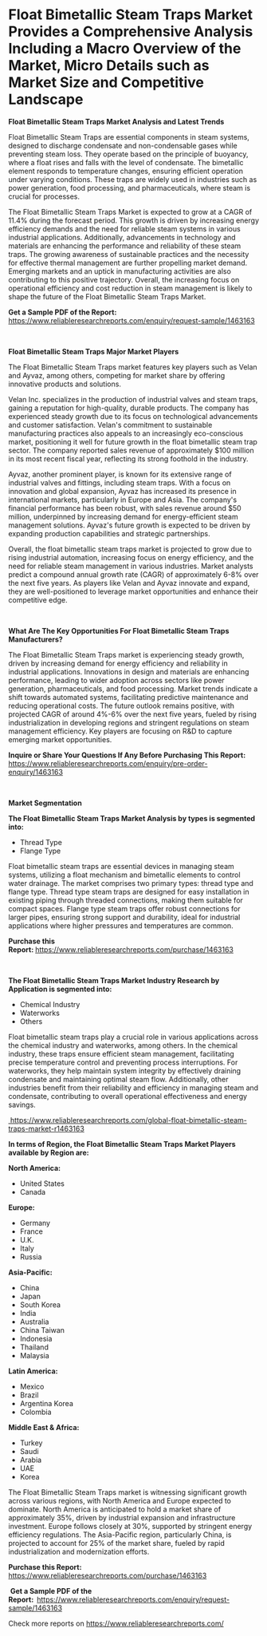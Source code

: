 <p><h1>Float Bimetallic Steam Traps Market Provides a Comprehensive Analysis Including a Macro Overview of the Market, Micro Details such as Market Size and Competitive Landscape</h1></p><p><strong>Float Bimetallic Steam Traps Market Analysis and Latest Trends</strong></p>
<p><p>Float Bimetallic Steam Traps are essential components in steam systems, designed to discharge condensate and non-condensable gases while preventing steam loss. They operate based on the principle of buoyancy, where a float rises and falls with the level of condensate. The bimetallic element responds to temperature changes, ensuring efficient operation under varying conditions. These traps are widely used in industries such as power generation, food processing, and pharmaceuticals, where steam is crucial for processes.</p><p>The Float Bimetallic Steam Traps Market is expected to grow at a CAGR of 11.4% during the forecast period. This growth is driven by increasing energy efficiency demands and the need for reliable steam systems in various industrial applications. Additionally, advancements in technology and materials are enhancing the performance and reliability of these steam traps. The growing awareness of sustainable practices and the necessity for effective thermal management are further propelling market demand. Emerging markets and an uptick in manufacturing activities are also contributing to this positive trajectory. Overall, the increasing focus on operational efficiency and cost reduction in steam management is likely to shape the future of the Float Bimetallic Steam Traps Market.</p></p>
<p><strong>Get a Sample PDF of the Report:&nbsp;</strong> <a href="https://www.reliableresearchreports.com/enquiry/request-sample/1463163?utm_campaign=2532&utm_medium=2&utm_source=Github&utm_content=ia&utm_term=27022025&utm_id=float-bimetallic-steam-traps">https://www.reliableresearchreports.com/enquiry/request-sample/1463163</a></p>
<p>&nbsp;</p>
<p><strong>Float Bimetallic Steam Traps Major Market Players</strong></p>
<p><p>The Float Bimetallic Steam Traps market features key players such as Velan and Ayvaz, among others, competing for market share by offering innovative products and solutions. </p><p>Velan Inc. specializes in the production of industrial valves and steam traps, gaining a reputation for high-quality, durable products. The company has experienced steady growth due to its focus on technological advancements and customer satisfaction. Velan's commitment to sustainable manufacturing practices also appeals to an increasingly eco-conscious market, positioning it well for future growth in the float bimetallic steam trap sector. The company reported sales revenue of approximately $100 million in its most recent fiscal year, reflecting its strong foothold in the industry.</p><p>Ayvaz, another prominent player, is known for its extensive range of industrial valves and fittings, including steam traps. With a focus on innovation and global expansion, Ayvaz has increased its presence in international markets, particularly in Europe and Asia. The company's financial performance has been robust, with sales revenue around $50 million, underpinned by increasing demand for energy-efficient steam management solutions. Ayvaz's future growth is expected to be driven by expanding production capabilities and strategic partnerships.</p><p>Overall, the float bimetallic steam traps market is projected to grow due to rising industrial automation, increasing focus on energy efficiency, and the need for reliable steam management in various industries. Market analysts predict a compound annual growth rate (CAGR) of approximately 6-8% over the next five years. As players like Velan and Ayvaz innovate and expand, they are well-positioned to leverage market opportunities and enhance their competitive edge.</p></p>
<p>&nbsp;</p>
<p><strong>What Are The Key Opportunities For Float Bimetallic Steam Traps Manufacturers?</strong></p>
<p><p>The Float Bimetallic Steam Traps market is experiencing steady growth, driven by increasing demand for energy efficiency and reliability in industrial applications. Innovations in design and materials are enhancing performance, leading to wider adoption across sectors like power generation, pharmaceuticals, and food processing. Market trends indicate a shift towards automated systems, facilitating predictive maintenance and reducing operational costs. The future outlook remains positive, with projected CAGR of around 4%-6% over the next five years, fueled by rising industrialization in developing regions and stringent regulations on steam management efficiency. Key players are focusing on R&D to capture emerging market opportunities.</p></p>
<p><strong>Inquire or Share Your Questions If Any Before Purchasing This Report:</strong> <a href="https://www.reliableresearchreports.com/enquiry/pre-order-enquiry/1463163?utm_campaign=2532&utm_medium=2&utm_source=Github&utm_content=ia&utm_term=27022025&utm_id=float-bimetallic-steam-traps">https://www.reliableresearchreports.com/enquiry/pre-order-enquiry/1463163</a></p>
<p>&nbsp;</p>
<p><strong>Market Segmentation</strong></p>
<p><strong>The Float Bimetallic Steam Traps Market Analysis by types is segmented into:</strong></p>
<p><ul><li>Thread Type</li><li>Flange Type</li></ul></p>
<p><p>Float bimetallic steam traps are essential devices in managing steam systems, utilizing a float mechanism and bimetallic elements to control water drainage. The market comprises two primary types: thread type and flange type. Thread type steam traps are designed for easy installation in existing piping through threaded connections, making them suitable for compact spaces. Flange type steam traps offer robust connections for larger pipes, ensuring strong support and durability, ideal for industrial applications where higher pressures and temperatures are common.</p></p>
<p><strong>Purchase this Report:&nbsp;</strong><a href="https://www.reliableresearchreports.com/purchase/1463163?utm_campaign=2532&utm_medium=2&utm_source=Github&utm_content=ia&utm_term=27022025&utm_id=float-bimetallic-steam-traps">https://www.reliableresearchreports.com/purchase/1463163</a></p>
<p>&nbsp;</p>
<p><strong>The Float Bimetallic Steam Traps Market Industry Research by Application is segmented into:</strong></p>
<p><ul><li>Chemical Industry</li><li>Waterworks</li><li>Others</li></ul></p>
<p><p>Float bimetallic steam traps play a crucial role in various applications across the chemical industry and waterworks, among others. In the chemical industry, these traps ensure efficient steam management, facilitating precise temperature control and preventing process interruptions. For waterworks, they help maintain system integrity by effectively draining condensate and maintaining optimal steam flow. Additionally, other industries benefit from their reliability and efficiency in managing steam and condensate, contributing to overall operational effectiveness and energy savings.</p></p>
<p><a href="https://www.reliableresearchreports.com/global-float-bimetallic-steam-traps-market-r1463163?utm_campaign=2532&utm_medium=2&utm_source=Github&utm_content=ia&utm_term=27022025&utm_id=float-bimetallic-steam-traps">&nbsp;https://www.reliableresearchreports.com/global-float-bimetallic-steam-traps-market-r1463163</a></p>
<p><strong>In terms of Region, the Float Bimetallic Steam Traps Market Players available by Region are:</strong></p>
<p>
    <p> <strong> North America: </strong>
        <ul>
            <li>United States</li>
            <li>Canada</li>
        </ul>
        </p> 
    <p> <strong> Europe: </strong>
        <ul>
            <li>Germany</li>
            <li>France</li>
            <li>U.K.</li>
            <li>Italy</li>
            <li>Russia</li>
        </ul>
        </p> 
    <p> <strong> Asia-Pacific: </strong>
        <ul>
            <li>China</li>
            <li>Japan</li>
            <li>South Korea</li>
            <li>India</li>
            <li>Australia</li>
            <li>China Taiwan</li>
            <li>Indonesia</li>
            <li>Thailand</li>
            <li>Malaysia</li>
        </ul>
        </p> 
    <p> <strong> Latin America: </strong>
        <ul>
            <li>Mexico</li>
            <li>Brazil</li>
            <li>Argentina Korea</li>
            <li>Colombia</li>
        </ul>
        </p> 
    <p> <strong> Middle East & Africa: </strong>
        <ul>
            <li>Turkey</li>
            <li>Saudi</li>
            <li>Arabia</li>
            <li>UAE</li>
            <li>Korea</li>
        </ul>
    </p>
    </p>
<p><p>The Float Bimetallic Steam Traps market is witnessing significant growth across various regions, with North America and Europe expected to dominate. North America is anticipated to hold a market share of approximately 35%, driven by industrial expansion and infrastructure investment. Europe follows closely at 30%, supported by stringent energy efficiency regulations. The Asia-Pacific region, particularly China, is projected to account for 25% of the market share, fueled by rapid industrialization and modernization efforts.</p></p>
<p><strong>Purchase this Report: </strong><a href="https://www.reliableresearchreports.com/purchase/1463163?utm_campaign=2532&utm_medium=2&utm_source=Github&utm_content=ia&utm_term=27022025&utm_id=float-bimetallic-steam-traps">https://www.reliableresearchreports.com/purchase/1463163</a></p>
<p>&nbsp;<strong>Get a Sample PDF of the Report:&nbsp;&nbsp;</strong><a href="https://www.reliableresearchreports.com/enquiry/request-sample/1463163?utm_campaign=2532&utm_medium=2&utm_source=Github&utm_content=ia&utm_term=27022025&utm_id=float-bimetallic-steam-traps">https://www.reliableresearchreports.com/enquiry/request-sample/1463163</a></p>
<p><strong></strong></p>
<p>Check more reports on <a href="https://www.reliableresearchreports.com/?utm_campaign=2532&utm_medium=2&utm_source=Github&utm_content=ia&utm_term=27022025&utm_id=float-bimetallic-steam-traps">https://www.reliableresearchreports.com/</a></p>